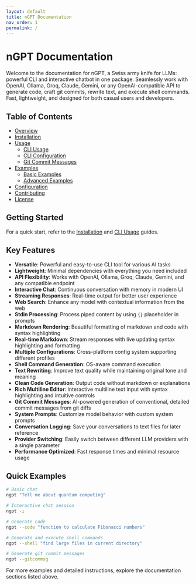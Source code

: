 ```yaml
---
layout: default
title: nGPT Documentation
nav_order: 1
permalink: /
---
```


# nGPT Documentation

Welcome to the documentation for nGPT, a Swiss army knife for LLMs: powerful CLI and interactive chatbot in one package. Seamlessly work with OpenAI, Ollama, Groq, Claude, Gemini, or any OpenAI-compatible API to generate code, craft git commits, rewrite text, and execute shell commands. Fast, lightweight, and designed for both casual users and developers.

## Table of Contents

- [Overview](overview.md)
- [Installation](installation.md)
- [Usage](usage/cli_usage.md)
  - [CLI Usage](usage/cli_usage.md)
  - [CLI Configuration](usage/cli_config.md)
  - [Git Commit Messages](usage/gitcommsg.md)
- [Examples](examples/basic.md)
  - [Basic Examples](examples/basic.md)
  - [Advanced Examples](examples/advanced.md)
- [Configuration](configuration.md)
- [Contributing](CONTRIBUTING.md)
- [License](LICENSE.md)

## Getting Started

For a quick start, refer to the [Installation](installation.md) and [CLI Usage](usage/cli_usage.md) guides.

## Key Features

- **Versatile**: Powerful and easy-to-use CLI tool for various AI tasks
- **Lightweight**: Minimal dependencies with everything you need included
- **API Flexibility**: Works with OpenAI, Ollama, Groq, Claude, Gemini, and any compatible endpoint
- **Interactive Chat**: Continuous conversation with memory in modern UI
- **Streaming Responses**: Real-time output for better user experience
- **Web Search**: Enhance any model with contextual information from the web
- **Stdin Processing**: Process piped content by using `{}` placeholder in prompts
- **Markdown Rendering**: Beautiful formatting of markdown and code with syntax highlighting
- **Real-time Markdown**: Stream responses with live updating syntax highlighting and formatting
- **Multiple Configurations**: Cross-platform config system supporting different profiles
- **Shell Command Generation**: OS-aware command execution
- **Text Rewriting**: Improve text quality while maintaining original tone and meaning
- **Clean Code Generation**: Output code without markdown or explanations
- **Rich Multiline Editor**: Interactive multiline text input with syntax highlighting and intuitive controls
- **Git Commit Messages**: AI-powered generation of conventional, detailed commit messages from git diffs
- **System Prompts**: Customize model behavior with custom system prompts
- **Conversation Logging**: Save your conversations to text files for later reference
- **Provider Switching**: Easily switch between different LLM providers with a single parameter
- **Performance Optimized**: Fast response times and minimal resource usage

## Quick Examples

```bash
# Basic chat
ngpt "Tell me about quantum computing"

# Interactive chat session
ngpt -i

# Generate code
ngpt --code "function to calculate Fibonacci numbers"

# Generate and execute shell commands
ngpt --shell "find large files in current directory"

# Generate git commit messages
ngpt --gitcommsg
```

For more examples and detailed instructions, explore the documentation sections listed above. 